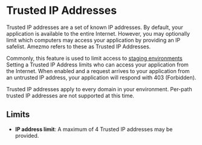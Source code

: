# Trusted IP Addresses

Trusted IP addresses are a set of known IP addresses. By default, your application is available to the entire Internet.
However, you may optionally limit which computers may access your application
by providing an IP safelist. Amezmo refers to these as Trusted IP Addresses.

Commonly, this feature is used to limit access to [staging environments](/docs/environments) Setting
a Trusted IP Address limits who can access your application from the Internet. When enabled and a request arrives
to your application from an untrusted IP address, your application will respond with 403 (Forbidden).

Trusted IP addresses apply to every domain in your environment. Per-path trusted IP addresses are not supported
at this time.

## Limits
- **IP address limit**: A maximum of 4 Trusted IP addresses may be provided.

    
